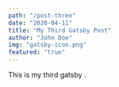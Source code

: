 ```yaml
---
path: "/post-three"
date: "2020-04-11"
title: "My Third Gatsby Post"
author: "John Doe"
img: "gatsby-icon.png"
featured: "true"
---
```


This is my third gatsby .